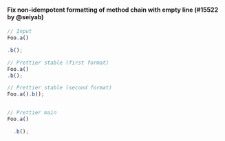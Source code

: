 #### Fix non-idempotent formatting of method chain with empty line (#15522 by @seiyab)

<!-- prettier-ignore -->
```js
// Input
Foo.a()

.b();

// Prettier stable (first format)
Foo.a()
.b();

// Prettier stable (second format)
Foo.a().b();


// Prettier main
Foo.a()

  .b();
```
